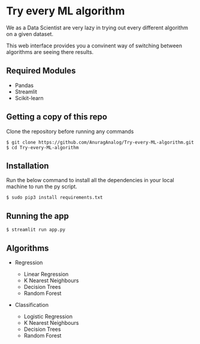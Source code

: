 # Try every ML algorithm

We as a Data Scientist are very lazy in trying out every different algorithm on a given dataset.

This web interface provides you a convinent way of switching between algorithms are seeing there results.

## Required Modules

* Pandas
* Streamlit
* Scikit-learn

## Getting a copy of this repo
Clone the repository before running any commands
```python3
$ git clone https://github.com/AnuragAnalog/Try-every-ML-algorithm.git
$ cd Try-every-ML-algorithm
```

## Installation
Run the below command to install all the dependencies in your local machine to run the py script.

```python3
$ sudo pip3 install requirements.txt
```

## Running the app
```python3
$ streamlit run app.py
```

## Algorithms

* Regression
    * Linear Regression
    * K Nearest Neighbours
    * Decision Trees
    * Random Forest

* Classification
    * Logistic Regression
    * K Nearest Neighbours
    * Decision Trees
    * Random Forest